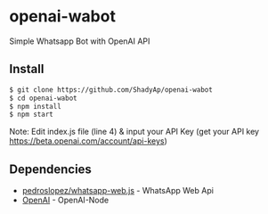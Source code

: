 # openai-wabot
Simple Whatsapp Bot with OpenAI API

## Install
```bash
$ git clone https://github.com/ShadyAp/openai-wabot
$ cd openai-wabot
$ npm install
$ npm start
```
Note: Edit index.js file (line 4) & input your API Key (get your API key https://beta.openai.com/account/api-keys)


## Dependencies
- [pedroslopez/whatsapp-web.js](https://github.com/pedroslopez/whatsapp-web.js) - WhatsApp Web Api
- [OpenAI](https://github.com/openai/openai-node) - OpenAI-Node

